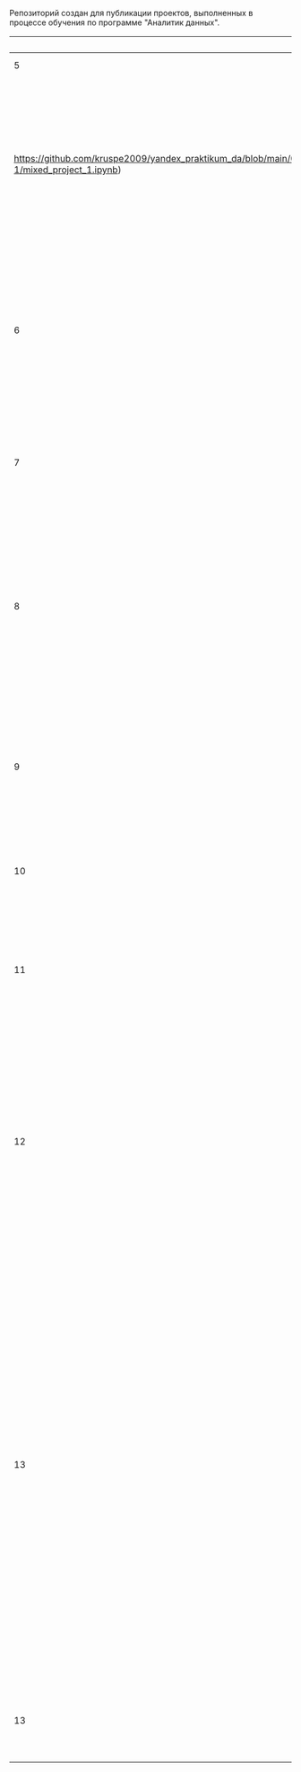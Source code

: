 Репозиторий создан для публикации проектов, выполненных в процессе обучения по программе "Аналитик данных". 

| Спринт | Проект | Краткое описание | Ключевые слова |
| --- | --- | --- | --- |
| 5 | [Сборный проект - 1](
https://github.com/kruspe2009/yandex_praktikum_da/blob/main/05.%20%D0%A1%D0%B1%D0%BE%D1%80%D0%BD%D1%8B%D0%B9%20%D0%BF%D1%80%D0%BE%D0%B5%D0%BA%D1%82-1/mixed_project_1.ipynb) | В рамках проекта предполагается анализ данных о продажах компьютерных игр для разных платформ - произведен исследовательский анализ данных, проверены статистические гипотезы и сформулированы выводы. | `pandas`  `matplotlib` `numpy` `scipy` `Student's t-test`|
| 6 | [Сбор и хранение данных](https://github.com/kruspe2009/yandex_praktikum_da/blob/main/06.%20%D0%A1%D0%B1%D0%BE%D1%80%20%D0%B8%20%D1%85%D1%80%D0%B0%D0%BD%D0%B5%D0%BD%D0%B8%D0%B5%20%D0%B4%D0%B0%D0%BD%D0%BD%D1%8B%D1%85/data_collecting.ipynb) | В тетрадке Jupyter Notebook простейший результат обработки запросов к БД с данными об авиаперевозках. Запросы к БД выполнялись в тренажере и [опубликованы в виде отдельного файла](https://github.com/kruspe2009/yandex_praktikum_da/blob/main/06.%20%D0%A1%D0%B1%D0%BE%D1%80%20%D0%B8%20%D1%85%D1%80%D0%B0%D0%BD%D0%B5%D0%BD%D0%B8%D0%B5%20%D0%B4%D0%B0%D0%BD%D0%BD%D1%8B%D1%85/sql_requests.ipynb). | `pandas`  `matplotlib` `SQL`|
| 7 | [Анализ бизнес-показателей](https://github.com/kruspe2009/yandex_praktikum_DA/blob/main/07.%20%D0%90%D0%BD%D0%B0%D0%BB%D0%B8%D0%B7%20%D0%B1%D0%B8%D0%B7%D0%BD%D0%B5%D1%81-%D0%BF%D0%BE%D0%BA%D0%B0%D0%B7%D0%B0%D1%82%D0%B5%D0%BB%D0%B5%D0%B9/business_metrics_analysis.ipynb) | Задача: помочь маркетологам снизить расходы — отказаться от невыгодных источников трафика и перераспределить бюджет. | `pandas` `numpy` `matplotlib` `seaborn` `DAU` `MAU` `WAU` `CAC` `LTV` `Retention Rate` `ROMI`|
| 8 | [Принятие решений в бизнесе на основе данных](https://github.com/kruspe2009/yandex_praktikum_DA/blob/main/08.%20%D0%9F%D1%80%D0%B8%D0%BD%D1%8F%D1%82%D0%B8%D0%B5%20%D1%80%D0%B5%D1%88%D0%B5%D0%BD%D0%B8%D0%B9%20%D0%B2%20%D0%B1%D0%B8%D0%B7%D0%BD%D0%B5%D1%81%D0%B5%20%D0%BD%D0%B0%20%D0%BE%D1%81%D0%BD%D0%BE%D0%B2%D0%B5%20%D0%B4%D0%B0%D0%BD%D0%BD%D1%8B%D1%85/decision_based_on_data.ipynb) | Интернет-магазин рассматривает различные способы наращивания конверсии. В рамках проекта требуется оценить "перспективность" различных гипотез с помощью фреймворков ICE и RICE. Также требуется оценка результатов A/B-теста. | `pandas` `numpy` `matplotlib` `scipy` `ICE` `RICE` `A/B-test`|
| 9 | [Как рассказать историю с помощью данных](https://github.com/kruspe2009/yandex_praktikum_DA/blob/main/09.%20%D0%9A%D0%B0%D0%BA%20%D1%80%D0%B0%D1%81%D1%81%D0%BA%D0%B0%D0%B7%D0%B0%D1%82%D1%8C%20%D0%B8%D1%81%D1%82%D0%BE%D1%80%D0%B8%D1%8E%20%D1%81%20%D0%BF%D0%BE%D0%BC%D0%BE%D1%89%D1%8C%D1%8E%20%D0%B4%D0%B0%D0%BD%D0%BD%D1%8B%D1%85/data_visualization.ipynb) | В рамках проекта необходимо выбрать наиболее удачный формат заведения и район для нового заведения общественного питания. [По итогам также подготовлена презентация.](https://github.com/kruspe2009/yandex_praktikum_DA/blob/main/09.%20%D0%9A%D0%B0%D0%BA%20%D1%80%D0%B0%D1%81%D1%81%D0%BA%D0%B0%D0%B7%D0%B0%D1%82%D1%8C%20%D0%B8%D1%81%D1%82%D0%BE%D1%80%D0%B8%D1%8E%20%D1%81%20%D0%BF%D0%BE%D0%BC%D0%BE%D1%89%D1%8C%D1%8E%20%D0%B4%D0%B0%D0%BD%D0%BD%D1%8B%D1%85/data_visualization_keynote.pdf)  | `pandas` `numpy` `seaborn` `requests`|
| 10 | [Событийная аналитика](https://github.com/kruspe2009/yandex_praktikum/blob/main/10.%20%D0%A1%D0%BE%D0%B1%D1%8B%D1%82%D0%B8%D0%B9%D0%BD%D0%B0%D1%8F%20%D0%B0%D0%BD%D0%B0%D0%BB%D0%B8%D1%82%D0%B8%D0%BA%D0%B0/event_analytics.ipynb) | Компании-стартапу по продаже продуктов питания требуется анализ воронки событий. | `pandas` `plotly` `numpy` `math` `seaborn` `requests` `z-test` `A/B-test`|
| 11 | [Дашборд в Tableau](https://public.tableau.com/app/profile/rodion.yangirov/viz/My_First_Praktikum_Dashboard/Dashboard1) | [По запросу от сотрудников](https://github.com/kruspe2009/yandex_praktikum_DA/blob/main/11.%20%D0%A1%D0%BE%D0%B7%D0%B4%D0%B0%D0%BD%D0%B8%D0%B5%20%D0%B4%D0%B0%D1%88%D0%B1%D0%BE%D1%80%D0%B4%D0%B0/dashboard_request.png) компании необходимо создать дашборд, который позволит этим сотрудников видеть наиболее популярные темы карточек в сервисе Я.Дзен| `Tableau` |
| 12 | [Прогнозы и предсказания](https://github.com/kruspe2009/yandex_praktikum/blob/main/12.%20%D0%9F%D1%80%D0%BE%D0%B3%D0%BD%D0%BE%D0%B7%D1%8B%20%D0%B8%20%D0%BF%D1%80%D0%B5%D0%B4%D1%81%D0%BA%D0%B0%D0%B7%D0%B0%D0%BD%D0%B8%D1%8F/forecasting.ipynb) | Сеть фитнес-центров «Культурист-датасаентист» разрабатывает стратегию взаимодействия с клиентами на основе аналитических данных. Формулирование стратегии предполагается осуществлять отталкиваясь от задачи снижения оттока пользователей. | `pandas` `EDA` `seaborn` `numpy` `scipy` `sklearn` `KMeans` `dendrogram` `LogisticRegression` `DecisionTree` `RandomForest`|
| 13 | [Сегментирование аудитории в E-commerce](https://github.com/kruspe2009/yandex_praktikum/blob/main/13.%20%D0%92%D1%8B%D0%BF%D1%83%D1%81%D0%BA%D0%BD%D0%BE%D0%B9%20%D0%BF%D1%80%D0%BE%D0%B5%D0%BA%D1%82/e-commerce_final_project.ipynb) | В рамках проекта был получен датасет, отражающий фиксацию покупок пользователями интернет-магазина. Предполагается исследование полученных данных с целью выявления особенностей развития магазина. Основная задача - на базе имеющейся информации сегментировать покупателей, найти инсайты в полученных результатах и сформулировать рекомендации как по развитию магазина в целом, так и конкретные рекомендации по определенным категориям клиентов. [По итогам анализа подготовлена презентация для стейкхолдеров.](https://github.com/kruspe2009/yandex_praktikum/blob/main/13.%20%D0%92%D1%8B%D0%BF%D1%83%D1%81%D0%BA%D0%BD%D0%BE%D0%B9%20%D0%BF%D1%80%D0%BE%D0%B5%D0%BA%D1%82/e-commerce_final_project_keynote.pdf) | `pandas` `EDA` `seaborn` `numpy` `scipy` `sklearn` `matplotlib` `Статистические гипотезы` `Shapiro–Wilk test` `Student's t-test` `Mann–Whitney test`|
| 13 | [Проект по SQL](https://github.com/kruspe2009/yandex_praktikum/blob/main/13.%20%D0%92%D1%8B%D0%BF%D1%83%D1%81%D0%BA%D0%BD%D0%BE%D0%B9%20%D0%BF%D1%80%D0%BE%D0%B5%D0%BA%D1%82/sql_final_project.ipynb) | Некая компания приобрела сервис по чтению книг по подписке. Основная задача - проанализировать имеющуюся БД. | `SQL` |




